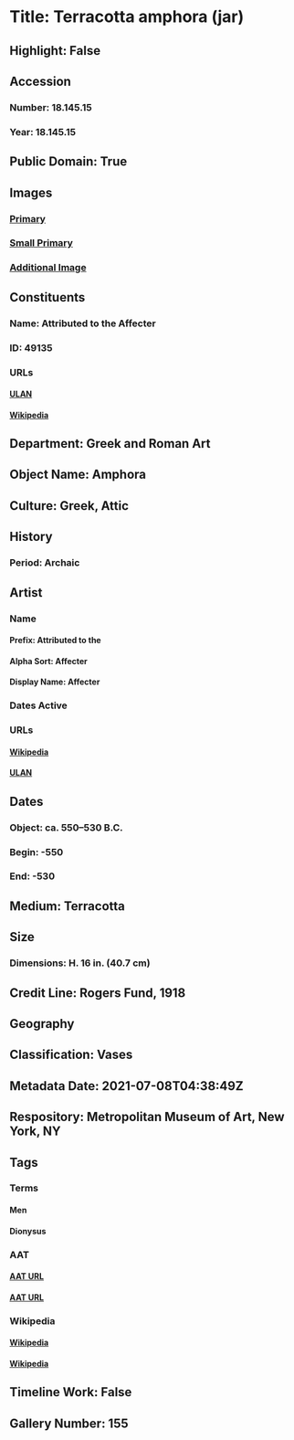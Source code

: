 # Title: Terracotta amphora (jar)
## Highlight: False
## Accession
### Number: 18.145.15
### Year: 18.145.15
## Public Domain: True
## Images
### [Primary](https://images.metmuseum.org/CRDImages/gr/original/DP-16975-029.jpg)
### [Small Primary](https://images.metmuseum.org/CRDImages/gr/web-large/DP-16975-029.jpg)
### [Additional Image](https://images.metmuseum.org/CRDImages/gr/original/DP-16975-030.jpg)
## Constituents
### Name: Attributed to the Affecter
### ID: 49135
### URLs
#### [ULAN](http://vocab.getty.edu/page/ulan/500029118)
#### [Wikipedia](https://www.wikidata.org/wiki/Q382206)
## Department: Greek and Roman Art
## Object Name: Amphora
## Culture: Greek, Attic
## History
### Period: Archaic
## Artist
### Name
#### Prefix: Attributed to the
#### Alpha Sort: Affecter
#### Display Name: Affecter
### Dates Active
### URLs
#### [Wikipedia](https://www.wikidata.org/wiki/Q382206)
#### [ULAN](http://vocab.getty.edu/page/ulan/500029118)
## Dates
### Object: ca. 550–530 B.C.
### Begin: -550
### End: -530
## Medium: Terracotta
## Size
### Dimensions: H. 16 in. (40.7 cm)
## Credit Line: Rogers Fund, 1918
## Geography
## Classification: Vases
## Metadata Date: 2021-07-08T04:38:49Z
## Respository: Metropolitan Museum of Art, New York, NY
## Tags
### Terms
#### Men
#### Dionysus
### AAT
#### [AAT URL](http://vocab.getty.edu/page/aat/300025928)
#### [AAT URL](http://vocab.getty.edu/page/ia/901001029)
### Wikipedia
#### [Wikipedia]()
#### [Wikipedia]()
## Timeline Work: False
## Gallery Number: 155